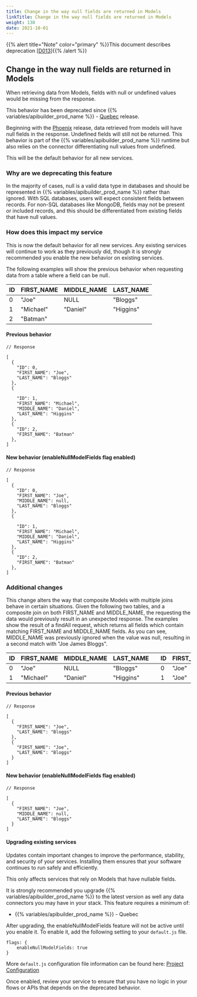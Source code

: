 ```yaml
---
title: Change in the way null fields are returned in Models
linkTitle: Change in the way null fields are returned in Models
weight: 130
date: 2021-10-01
---
```


{{% alert title="Note" color="primary" %}}This document describes deprecation \[[D013](/docs/deprecations/#D013)\]{{% /alert %}}

## Change in the way null fields are returned in Models

When retrieving data from Models, fields with null or undefined values would be missing from the response.

This behavior has been deprecated since {{% variables/apibuilder_prod_name %}} - [Quebec](/docs/release_notes/standalone_-_29_march_2019/) release.

Beginning with the [Phoenix](/docs/release_notes/standalone_-_15_march_2019/) release, data retrieved from models will have null fields in the response. Undefined fields will still not be returned. This behavior is part of the {{% variables/apibuilder_prod_name %}} runtime but also relies on the connector differentiating null values from undefined.

This will be the default behavior for all new services.

### Why are we deprecating this feature

In the majority of cases, null is a valid data type in databases and should be represented in {{% variables/apibuilder_prod_name %}} rather than ignored. With SQL databases, users will expect consistent fields between records. For non-SQL databases like MongoDB, fields may not be present or included records, and this should be differentiated from existing fields that have null values.

### How does this impact my service

This is now the default behavior for all new services. Any existing services will continue to work as they previously did, though it is strongly recommended you enable the new behavior on existing services.

The following examples will show the previous behavior when requesting data from a table where a field can be null`.`

| ID | FIRST_NAME | MIDDLE_NAME | LAST_NAME |
| --- | --- | --- | --- |
| 0 | "Joe" | NULL | "Bloggs" |
| 1 | "Michael" | "Daniel" | "Higgins" |
| 2 | "Batman" |  |  |

#### Previous behavior

```
// Response

[
  {
    "ID": 0,
    "FIRST_NAME": "Joe",
    "LAST_NAME": "Bloggs"
  },
  {

    "ID": 1,
    "FIRST_NAME": "Michael",
    "MIDDLE_NAME": "Daniel",
    "LAST_NAME": "Higgins"
  },
  {
    "ID": 2,
    "FIRST_NAME": "Batman"
  },
]
```

#### New behavior (enableNullModelFields flag enabled)

```
// Response

[
  {
    "ID": 0,
    "FIRST_NAME": "Joe",
    "MIDDLE_NAME": null,
    "LAST_NAME": "Bloggs"
  },
  {

    "ID": 1,
    "FIRST_NAME": "Michael",
    "MIDDLE_NAME": "Daniel",
    "LAST_NAME": "Higgins"
  },
  {
    "ID": 2,
    "FIRST_NAME": "Batman"
  },
]
```

### Additional changes

This change alters the way that composite Models with multiple joins behave in certain situations. Given the following two tables, and a composite join on both FIRST_NAME and MIDDLE_NAME, the requesting the data would previously result in an unexpected response. The examples show the result of a findAll request, which returns all fields which contain matching FIRST_NAME and MIDDLE_NAME fields. As you can see, MIDDLE_NAME was previously ignored when the value was null, resulting in a second match with "Joe James Bloggs".

| ID | FIRST_NAME | MIDDLE_NAME | LAST_NAME |  | ID | FIRST_NAME | MIDDLE_NAME | LAST_NAME |
| --- | --- | --- | --- | --- | --- | --- | --- | --- |
| 0 | "Joe" | NULL | "Bloggs" |  | 0 | "Joe" | NULL | "Bloggs" |
| 1 | "Michael" | "Daniel" | "Higgins" |  | 1 | "Joe" | "James" | "Bloggs" |

#### Previous behavior

```
// Response

[
  {
    "FIRST_NAME": "Joe",
    "LAST_NAME": "Bloggs"
  },
  {
    "FIRST_NAME": "Joe",
    "LAST_NAME": "Bloggs"
  }
]
```

#### New behavior (enableNullModelFields flag enabled)

```
// Response

[
  {
    "FIRST_NAME": "Joe",
    "MIDDLE_NAME": null,
    "LAST_NAME": "Bloggs"
  }
]
```

#### Upgrading existing services

Updates contain important changes to improve the performance, stability, and security of your services. Installing them ensures that your software continues to run safely and efficiently.

This only affects services that rely on Models that have nullable fields.

It is strongly recommended you upgrade {{% variables/apibuilder_prod_name %}} to the latest version as well any data connectors you may have in your stack. This feature requires a minimum of:

* {{% variables/apibuilder_prod_name %}} - Quebec

After upgrading, the enableNullModelFields feature will not be active until you enable it. To enable it, add the following setting to your `default.js` file.

```
flags: {
    enableNullModelFields: true
}
```

More `default.js` configuration file information can be found here: [Project Configuration](/docs/developer_guide/project/configuration/project_configuration/#flags)

Once enabled, review your service to ensure that you have no logic in your flows or APIs that depends on the deprecated behavior.
